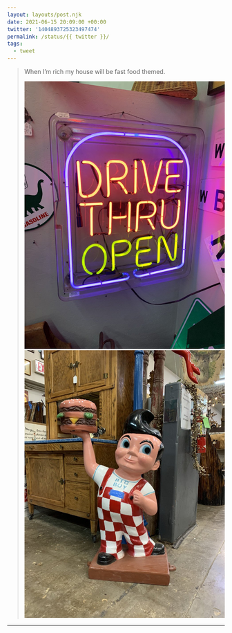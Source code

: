 ```yaml
---
layout: layouts/post.njk
date: 2021-06-15 20:09:00 +00:00
twitter: '1404893725323497474'
permalink: /status/{{ twitter }}/
tags: 
  - tweet
---
```


> When I’m rich my house will be fast food themed. 
> 
> ![Neon sign that says “drive thru open”](/img/1404893725323497474-E38vZRoVUAMYy5A.jpg)
> ![Waist-high statue of Big Boy](/img/1404893725323497474-E38vZR3VcAUmEqz.jpg)

---
